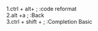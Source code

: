 1.ctrl + alt+ ;           :code reformat  
2.alt  +a     ;  	     :Back  
3.ctrl + shift + ;       :Completion Basic  